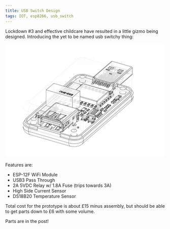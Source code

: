 ```yaml
---
title: USB Switch Design
tags: IOT, esp8266, usb_switch
---
```


Lockdown #3 and effective childcare have resulted in a little gizmo being designed. Introducing the yet to be named usb switchy thing:

![USB Switch](/assets/images/2021-01-27-1.jpg)

Features are:

* ESP-12F WiFi Module
* USB3 Pass Through
* 2A 5VDC Relay w/ 1.8A Fuse (trips towards 3A)
* High Side Current Sensor
* DS18B20 Temperature Sensor

Total cost for the prototype is about £15 minus assembly, but should be able to get parts down to £6 with some volume.

Parts are in the post!
